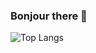 ### Bonjour there 👋

![Top Langs](https://github-readme-stats.vercel.app/api/top-langs/?username=ThomasDmnc&layout=compact)

<!--
**ThomasDmnc/ThomasDmnc** is a ✨ _special_ ✨ repository because its `README.md` (this file) appears on your GitHub profile.

Here are some ideas to get you started:

- 🔭 I’m currently working on ...
- 🌱 I’m currently learning ...
- 👯 I’m looking to collaborate on ...
- 🤔 I’m looking for help with ...
- 💬 Ask me about ...
- 📫 How to reach me: ...
- 😄 Pronouns: ...
- ⚡ Fun fact: ...
-->
